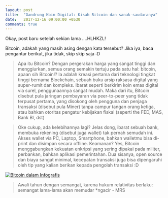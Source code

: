 ```yaml
---
layout: post
title:  "Gandrung Koin Digital: Kisah Bitcoin dan sanak-saudaranya"
date:   2017-12-16 09:00:00 +0530
comments: true
---
```


Okay, post baru setelah sekian lama ....HLHKZL! 

Bitcoin, adakah yang masih asing dengan kata tersebut? Jika iya, baca pengantar berikut, jika tidak, skip skip saja :D

> Apa itu Bitcoin?
Dengan pergerakan harga yang sangat tinggi dan menggiurkan, semua orang semakin tertuju pada satu hal: bitcoin, apaan sih Bitcoin!? Ia adalah kreasi pertama dari teknologi tingkat tinggi bernama Blockchain, sebuah buku arsip raksasa digital yang super-rumit dan kompleks.
Ibarat seperti berkirim koin emas digital via surel, penggunaannya sangat mudah. Maka dari itu, Bitcoin disebut pula jaringan pembayaran via peer-to-peer yang tidak terpusat pertama, yang disokong oleh pengguna dan penjaga transaksi (disebut pula Miner) tanpa campur tangan orang ketiga, atau bahkan otoritas pengatur kebijakan fiskal (seperti the FED, MAS, Bank BI, dst)

>Oke cukup, ada kelebihannya lagi?
Jelas dong, ibarat sebuah bank, membuka rekening (disebut juga wallet) tak pernah semudah ini. Akses wallet via PC, Laptop, Smartphone, bahkan walletmu bisa di-print dan disimpan secara offline. Keamanan? Yes, Bitcoin menggabungkan kekuatan enkripsi yang sering dipakai pada militer, perbankan, bahkan aplikasi pemerintahan. Dua sisanya, open source dan biaya sangat minimal, kecepatan transaksi juga bisa dipengaruhi oleh tip yang kalian berikan kepada pengolah transaksi :D


[![Bitcoin dalam Infografis](https://www.youtube.com/watch?v=Gc2en3nHxA4)](https://img.youtube.com/vi/Gc2en3nHxA4/0.jpg)
 

> Awali tahun dengan semangat, karena hukum relativitas berlaku: semangat lama-lama akan memudar *ngacir - MRS